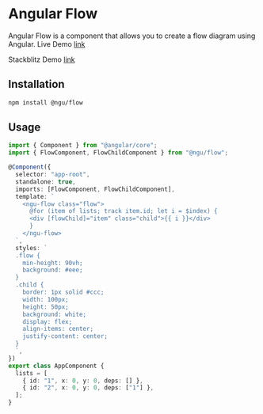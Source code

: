 # Angular Flow

Angular Flow is a component that allows you to create a flow diagram using Angular.
Live Demo [link](https://sheikalthaf.github.io/flow/)

Stackblitz Demo [link](https://stackblitz.com/edit/ngu-flow)

## Installation

```bash
npm install @ngu/flow
```

## Usage

```ts
import { Component } from "@angular/core";
import { FlowComponent, FlowChildComponent } from "@ngu/flow";

@Component({
  selector: "app-root",
  standalone: true,
  imports: [FlowComponent, FlowChildComponent],
  template: `
    <ngu-flow class="flow">
      @for (item of lists; track item.id; let i = $index) {
      <div [flowChild]="item" class="child">{{ i }}</div>
      }
    </ngu-flow>
  `,
  styles: `
  .flow {
    min-height: 90vh;
    background: #eee;
  }
  .child {
    border: 1px solid #ccc;
    width: 100px;
    height: 50px;
    background: white;
    display: flex;
    align-items: center;
    justify-content: center;
  }
  `,
})
export class AppComponent {
  lists = [
    { id: "1", x: 0, y: 0, deps: [] },
    { id: "2", x: 0, y: 0, deps: ["1"] },
  ];
}
```

